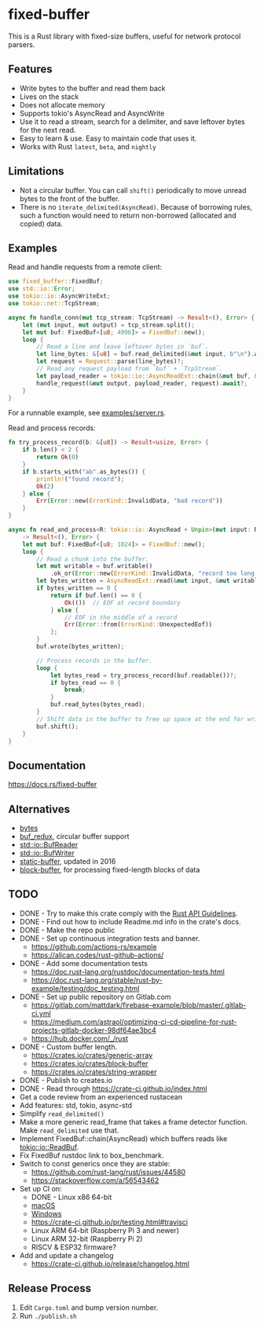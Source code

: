 # fixed-buffer
This is a Rust library with fixed-size buffers, useful for network protocol parsers.

## Features
- Write bytes to the buffer and read them back
- Lives on the stack
- Does not allocate memory
- Supports tokio's AsyncRead and AsyncWrite
- Use it to read a stream, search for a delimiter, and save leftover bytes for the next read.
- Easy to learn & use.  Easy to maintain code that uses it.
- Works with Rust `latest`, `beta`, and `nightly`

## Limitations
- Not a circular buffer.
  You can call `shift()` periodically to move unread bytes to the front of the buffer.
- There is no `iterate_delimited(AsyncRead)`.
  Because of borrowing rules, such a function would need to return non-borrowed (allocated and copied) data.

## Examples
Read and handle requests from a remote client:
```rust
use fixed_buffer::FixedBuf;
use std::io::Error;
use tokio::io::AsyncWriteExt;
use tokio::net::TcpStream;

async fn handle_conn(mut tcp_stream: TcpStream) -> Result<(), Error> {
    let (mut input, mut output) = tcp_stream.split();
    let mut buf: FixedBuf<[u8; 4096]> = FixedBuf::new();
    loop {
        // Read a line and leave leftover bytes in `buf`.
        let line_bytes: &[u8] = buf.read_delimited(&mut input, b"\n").await?;
        let request = Request::parse(line_bytes)?;
        // Read any request payload from `buf` + `TcpStream`.
        let payload_reader = tokio::io::AsyncReadExt::chain(&mut buf, &mut input);
        handle_request(&mut output, payload_reader, request).await?;
    }
}
```
For a runnable example, see [examples/server.rs](examples/server.rs).

Read and process records:
```rust
fn try_process_record(b: &[u8]) -> Result<usize, Error> {
    if b.len() < 2 {
        return Ok(0)
    }
    if b.starts_with("ab".as_bytes()) {
        println!("found record");
        Ok(2)
    } else {
        Err(Error::new(ErrorKind::InvalidData, "bad record"))
    }
}

async fn read_and_process<R: tokio::io::AsyncRead + Unpin>(mut input: R)
    -> Result<(), Error> {
    let mut buf: FixedBuf<[u8; 1024]> = FixedBuf::new();
    loop {
        // Read a chunk into the buffer.
        let mut writable = buf.writable()
            .ok_or(Error::new(ErrorKind::InvalidData, "record too long, buffer full"))?;
        let bytes_written = AsyncReadExt::read(&mut input, &mut writable).await?;
        if bytes_written == 0 {
            return if buf.len() == 0 {
                Ok(())  // EOF at record boundary
            } else {
                // EOF in the middle of a record
                Err(Error::from(ErrorKind::UnexpectedEof))
            };
        }
        buf.wrote(bytes_written);

        // Process records in the buffer.
        loop {
            let bytes_read = try_process_record(buf.readable())?;
            if bytes_read == 0 {
                break;
            }
            buf.read_bytes(bytes_read);
        }
        // Shift data in the buffer to free up space at the end for writing.
        buf.shift();
    }
}
```

## Documentation
https://docs.rs/fixed-buffer

## Alternatives
- [bytes](https://docs.rs/bytes/0.5.6/bytes/index.html)
- [buf_redux](https://crates.io/crates/buf_redux), circular buffer support
- [std::io::BufReader](https://doc.rust-lang.org/std/io/struct.BufReader.html)
- [std::io::BufWriter](https://doc.rust-lang.org/std/io/struct.BufWriter.html)
- [static-buffer](https://crates.io/crates/static-buffer), updated in 2016
- [block-buffer](https://crates.io/crates/block-buffer), for processing fixed-length blocks of data

## TODO
- DONE - Try to make this crate comply with the [Rust API Guidelines](https://rust-lang.github.io/api-guidelines/).
- DONE - Find out how to include Readme.md info in the crate's docs.
- DONE - Make the repo public
- DONE - Set up continuous integration tests and banner.
  - https://github.com/actions-rs/example
  - https://alican.codes/rust-github-actions/
- DONE - Add some documentation tests
  - https://doc.rust-lang.org/rustdoc/documentation-tests.html
  - https://doc.rust-lang.org/stable/rust-by-example/testing/doc_testing.html
- DONE - Set up public repository on Gitlab.com
  - https://gitlab.com/mattdark/firebase-example/blob/master/.gitlab-ci.yml
  - https://medium.com/astraol/optimizing-ci-cd-pipeline-for-rust-projects-gitlab-docker-98df64ae3bc4
  - https://hub.docker.com/_/rust
- DONE - Custom buffer length.
  - https://crates.io/crates/generic-array
  - https://crates.io/crates/block-buffer
  - https://crates.io/crates/string-wrapper
- DONE - Publish to creates.io
- DONE - Read through https://crate-ci.github.io/index.html
- Get a code review from an experienced rustacean
- Add features: std, tokio, async-std
- Simplify `read_delimited()`
- Make a more generic read_frame that takes a frame detector function.
  Make `read_delimited` use that.
- Implement FixedBuf::chain(AsyncRead) which buffers reads like [tokio::io::ReadBuf](https://docs.rs/tokio/0.3.0/tokio/io/struct.ReadBuf.html).
- Fix FixedBuf rustdoc link to box_benchmark.
- Switch to const generics once they are stable:
  - https://github.com/rust-lang/rust/issues/44580
  - https://stackoverflow.com/a/56543462
- Set up CI on:
  - DONE - Linux x86 64-bit
  - [macOS](https://gitlab.com/gitlab-org/gitlab/-/issues/269756)
  - [Windows](https://about.gitlab.com/blog/2020/01/21/windows-shared-runner-beta/)
  - https://crate-ci.github.io/pr/testing.html#travisci
  - Linux ARM 64-bit (Raspberry Pi 3 and newer)
  - Linux ARM 32-bit (Raspberry Pi 2)
  - RISCV & ESP32 firmware?
- Add and update a changelog
  - https://crate-ci.github.io/release/changelog.html

## Release Process
1. Edit `Cargo.toml` and bump version number.
1. Run `./publish.sh`
